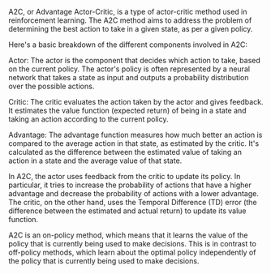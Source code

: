 A2C, or Advantage Actor-Critic, is a type of actor-critic method used in reinforcement learning. The A2C method aims to address the problem of determining the best action to take in a given state, as per a given policy.

Here's a basic breakdown of the different components involved in A2C:

Actor: The actor is the component that decides which action to take, based on the current policy. The actor's policy is often represented by a neural network that takes a state as input and outputs a probability distribution over the possible actions.

Critic: The critic evaluates the action taken by the actor and gives feedback. It estimates the value function (expected return) of being in a state and taking an action according to the current policy.

Advantage: The advantage function measures how much better an action is compared to the average action in that state, as estimated by the critic. It's calculated as the difference between the estimated value of taking an action in a state and the average value of that state.

In A2C, the actor uses feedback from the critic to update its policy. In particular, it tries to increase the probability of actions that have a higher advantage and decrease the probability of actions with a lower advantage. The critic, on the other hand, uses the Temporal Difference (TD) error (the difference between the estimated and actual return) to update its value function.

A2C is an on-policy method, which means that it learns the value of the policy that is currently being used to make decisions. This is in contrast to off-policy methods, which learn about the optimal policy independently of the policy that is currently being used to make decisions.